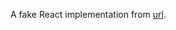 A fake React implementation from [url](http://www.mattgreer.org/articles/react-internals-part-one-basic-rendering/).